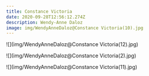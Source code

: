 ```yaml
---
title: Constance Victoria
date: 2020-09-28T12:56:12.274Z
description: Wendy-Anne Daloz
image: img/WendyAnneDaloz@Constance Victoria(10).jpg
---
```



![](img/WendyAnneDaloz@Constance Victoria(12).jpg)

![](img/WendyAnneDaloz@Constance Victoria(2).jpg)

![](img/WendyAnneDaloz@Constance Victoria(11).jpg)